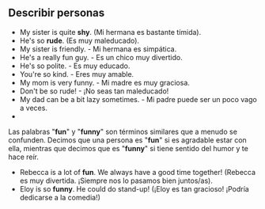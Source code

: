 ## Describir personas

- My sister is quite **shy**. (Mi hermana es bastante tímida).
- He's so **rude**. (Es muy maleducado).
- My sister is friendly. - Mi hermana es simpática.
- He's a really fun guy. - Es un chico muy divertido.
- He's so polite. - Es muy educado.
- You're so kind. - Eres muy amable.
- My mom is very funny. - Mi madre es muy graciosa.
- Don't be so rude! - ¡No seas tan maleducado!
- My dad can be a bit lazy sometimes. - Mi padre puede ser un poco vago a veces.
- 


Las palabras "**fun**" y "**funny**" son términos similares que a menudo se confunden. Decimos que una persona es "**fun**" si es agradable estar con ella, mientras que decimos que es "**funny**" si tiene sentido del humor y te hace reír.

- Rebecca is a lot of **fun**. We always have a good time together! (Rebecca es muy divertida. ¡Siempre nos lo pasamos bien juntos/as).
- Eloy is so **funny**. He could do stand-up! (¡Eloy es tan gracioso! ¡Podría dedicarse a la comedia!)